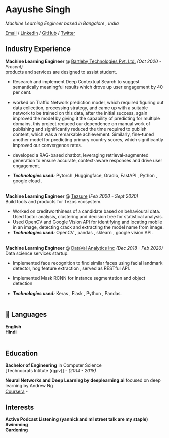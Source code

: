 # Aayushe Singh 

_Machine Learning Engineer based in Bangalore , India_ <br>

[Email](mailto:aayushe999@gmail.com) / [LinkedIn](https://www.linkedin.com/in/aayushe/) / [GitHub](https://github.com/aayushe) / [Twitter](https://twitter.com/AayusheSingh)


## Industry Experience

**Machine Learning Engineer** @ [Bartleby Technologies Pvt. Ltd.](https://www.bartleby.com/) _(Oct 2020 - Present)_ <br>
products and services are designed to assist student.
  - Research and implement Deep Contextual Search to suggest semantically meaningful results which drove up user engagement by 40 per cent.
  -  worked on Traffic Network prediction model, which required figuring out data collection, processing strategy, and came up with a suitable network to be trained on this data, after the initial success, again improved the model by giving it the capability of predicting for multiple domains, this project reduced our dependence on manual work of publishing and significantly reduced the time required to publish content, which was a remarkable achievement. Similarly, fine-tuned another model for predicting primary country scores, which significantly improved our convergence rates. 
  - developed a RAG-based chatbot, leveraging retrieval-augmented generation to ensure accurate, context-aware responses and drive user engagement. 

  - **_Technologies used:_** Pytorch ,Huggingface, Gradio, FastAPI , Python , google cloud .
<br><br>

**Machine Learning Engineer** @ [Tezsure](https://tezsure.com/) _(Feb 2020 - Sept 2020)_ <br>
Build tools and products for Tezos ecosystem. 
  -  Worked on creditworthiness of a candidate based on
behavioural data. Used factor analysis, clustering and decision tree for
statistical analysis. 
  - Used OpenCV and Google Vision API for identifying and locating
mobile in an image, detecting crack and extracting the model name from image.
  - **_Technologies used:_** OpenCV , pandas , sklearn , google vision API.
<br><br>

**Machine Learning Engineer** @ [DataVal Analytics Inc](http://www.datavalanalytics.com/) _(Dec 2018 - Feb 2020)_ <br>
Data science services startup.
  -   Implemented face recognition to find similar faces using facial landmark detector, hog feature 
 extraction , served as RESTful API. 
  - Implemented Mask RCNN for Instance segmentation and object detection 

  - **_Technologies used:_** Keras , Flask , Python , Pandas.
<br><br>

## 💬 Languages

**English** <br>
**Hindi**
<br><br>

##  Education
**Bachelor of Engineering** in Computer Science<br>
[Technocrats Intitute (rgpv)] - _(2014 - 2018)_

**Neural Networks and Deep Learning by
deeplearning.ai** focused on deep learning by Andrew Ng<br>
[Coursera](https://www.coursera.org/account/accomplishments/certificate/PXE8AEXHVLXC) - <br>

## Interests

**Active Podcast Listening (yannick and ml street talk are my staple)** <br>
**Swimming**<br>
**Gardening**<br>
